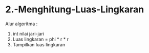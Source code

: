 # 2.-Menghitung-Luas-Lingkaran

Alur algoritma :
1. int nilai jari-jari
2. Luas lingkaran = phi * r * r
3. Tampilkan luas lingkaran
